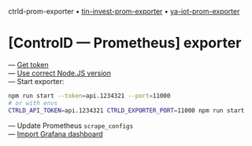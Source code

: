 ctrld-prom-exporter • [tin-invest-prom-exporter](https://github.com/k03mad/tin-invest-prom-exporter) • [ya-iot-prom-exporter](https://github.com/k03mad/ya-iot-prom-exporter)

# [ControlD — Prometheus] exporter

— [Get token](https://controld.com/dashboard/api) \
— [Use correct Node.JS version](.nvmrc) \
— Start exporter:

```bash
npm run start --token=api.1234321 --port=11000
# or with envs
CTRLD_API_TOKEN=api.1234321 CTRLD_EXPORTER_PORT=11000 npm run start
```

— Update Prometheus `scrape_configs` \
— [Import Grafana dashboard](grafana.json)
